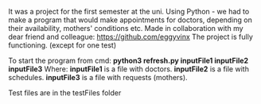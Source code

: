 It was a project for the first semester at the uni.
Using Python - we had to make a program that would make appointments for doctors, depending on their availability, mothers' conditions etc. 
Made in collaboration with my dear friend and colleague: https://github.com/eggyvinx
The project is fully functioning. (except for one test)

To start the program from cmd: **python3 refresh.py inputFile1 inputFile2 inputFile3**
Where:
**inputFile1** is a file with doctors.
**inputFile2** is a file with schedules.
**inputFile3** is a file with requests (mothers).

Test files are in the testFiles folder
